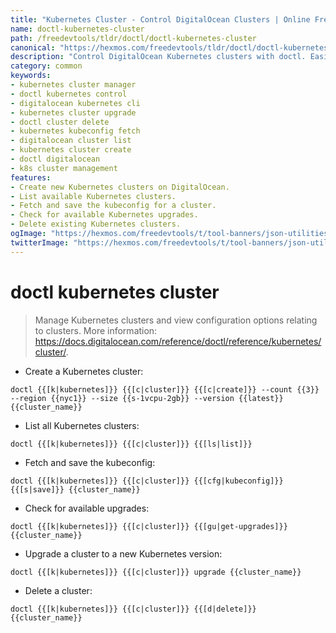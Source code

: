 ```yaml
---
title: "Kubernetes Cluster - Control DigitalOcean Clusters | Online Free DevTools by Hexmos"
name: doctl-kubernetes-cluster
path: /freedevtools/tldr/doctl/doctl-kubernetes-cluster
canonical: "https://hexmos.com/freedevtools/tldr/doctl/doctl-kubernetes-cluster/"
description: "Control DigitalOcean Kubernetes clusters with doctl. Easily create, manage, upgrade, and delete clusters using the command line. Free online tool, no registration required."
category: common
keywords:
- kubernetes cluster manager
- doctl kubernetes control
- digitalocean kubernetes cli
- kubernetes cluster upgrade
- doctl cluster delete
- kubernetes kubeconfig fetch
- digitalocean cluster list
- kubernetes cluster create
- doctl digitalocean
- k8s cluster management
features:
- Create new Kubernetes clusters on DigitalOcean.
- List available Kubernetes clusters.
- Fetch and save the kubeconfig for a cluster.
- Check for available Kubernetes upgrades.
- Delete existing Kubernetes clusters.
ogImage: "https://hexmos.com/freedevtools/t/tool-banners/json-utilities-banner.png"
twitterImage: "https://hexmos.com/freedevtools/t/tool-banners/json-utilities-banner.png"
---
```


# doctl kubernetes cluster

> Manage Kubernetes clusters and view configuration options relating to clusters.
> More information: <https://docs.digitalocean.com/reference/doctl/reference/kubernetes/cluster/>.

- Create a Kubernetes cluster:

`doctl {{[k|kubernetes]}} {{[c|cluster]}} {{[c|create]}} --count {{3}} --region {{nyc1}} --size {{s-1vcpu-2gb}} --version {{latest}} {{cluster_name}}`

- List all Kubernetes clusters:

`doctl {{[k|kubernetes]}} {{[c|cluster]}} {{[ls|list]}}`

- Fetch and save the kubeconfig:

`doctl {{[k|kubernetes]}} {{[c|cluster]}} {{[cfg|kubeconfig]}} {{[s|save]}} {{cluster_name}}`

- Check for available upgrades:

`doctl {{[k|kubernetes]}} {{[c|cluster]}} {{[gu|get-upgrades]}} {{cluster_name}}`

- Upgrade a cluster to a new Kubernetes version:

`doctl {{[k|kubernetes]}} {{[c|cluster]}} upgrade {{cluster_name}}`

- Delete a cluster:

`doctl {{[k|kubernetes]}} {{[c|cluster]}} {{[d|delete]}} {{cluster_name}}`

